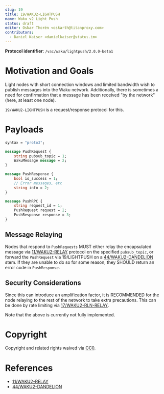 ```yaml
---
slug: 19
title: 19/WAKU2-LIGHTPUSH
name: Waku v2 Light Push
status: draft
editor: Oskar Thorén <oskarth@titanproxy.com>
contributors: 
  - Daniel Kaiser <danielkaiser@status.im>
---
```


**Protocol identifier**: `/vac/waku/lightpush/2.0.0-beta1`

# Motivation and Goals

Light nodes with short connection windows and limited bandwidth wish to publish messages into the Waku network.
Additionally, there is sometimes a need for confirmation that a message has been received "by the network"
(here, at least one node).

`19/WAKU2-LIGHTPUSH` is a request/response protocol for this.

# Payloads

```protobuf
syntax = "proto3";

message PushRequest {
    string pubsub_topic = 1;
    WakuMessage message = 2;
}

message PushResponse {
    bool is_success = 1;
    // Error messages, etc
    string info = 2;
}

message PushRPC {
    string request_id = 1;
    PushRequest request = 2;
    PushResponse response = 3;
}
```

## Message Relaying

Nodes that respond to `PushRequests` MUST either
relay the encapsulated message via [11/WAKU2-RELAY](/spec/11) protocol on the specified `pubsub_topic`,
or forward the `PushRequest` via 19/LIGHTPUSH on a [44/WAKU2-DANDELION](https://rfc.vac.dev/spec/44/) stem.
If they are unable to do so for some reason, they SHOULD return an error code in `PushResponse`.

## Security Considerations

Since this can introduce an amplification factor, it is RECOMMENDED for the node relaying to the rest of the network to take extra precautions.
This can be done by rate limiting via [17/WAKU2-RLN-RELAY](https://rfc.vac.dev/spec/17/).

Note that the above is currently not fully implemented.

# Copyright

Copyright and related rights waived via [CC0](https://creativecommons.org/publicdomain/zero/1.0/).

# References

* [11/WAKU2-RELAY](/spec/11)
* [44/WAKU2-DANDELION](https://rfc.vac.dev/spec/44/)

